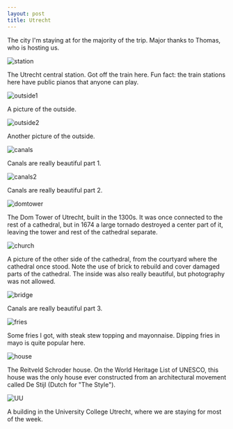```yaml
---
layout: post
title: Utrecht
---
```

The city I'm staying at for the majority of the trip. Major thanks to Thomas, who is hosting us.

![station](/blog/images/post-utrecht/00.jpg)

The Utrecht central station. Got off the train here. Fun fact: the train stations here have public pianos that anyone can play. 

![outside1](/blog/images/post-utrecht/01.jpg)

A picture of the outside.

![outside2](/blog/images/post-utrecht/02.jpg)

Another picture of the outside.

![canals](/blog/images/post-utrecht/03.jpg)

Canals are really beautiful part 1.

![canals2](/blog/images/post-utrecht/05.jpg)

Canals are really beautiful part 2.  

![domtower](/blog/images/post-utrecht/04.jpg)

The Dom Tower of Utrecht, built in the 1300s. It was once connected to the rest of a cathedral, but in 1674 a large tornado destroyed a center part of it, leaving the tower and rest of the cathedral separate.

![church](/blog/images/post-utrecht/06.jpg)

A picture of the other side of the cathedral, from the courtyard where the cathedral once stood. Note the use of brick to rebuild and cover damaged parts of the cathedral. The inside was also really beautiful, but photography was not allowed.

![bridge](/blog/images/post-utrecht/07.jpg)

Canals are really beautiful part 3.

![fries](/blog/images/post-utrecht/08.jpg)

Some fries I got, with steak stew topping and mayonnaise. Dipping fries in mayo is quite popular here.

![house](/blog/images/post-utrecht/09.jpg)

The Reitveld Schroder house. On the World Heritage List of UNESCO, this house was the only house ever constructed from an architectural movement called De Stijl (Dutch for "The Style").

![UU](/blog/images/post-utrecht/10.jpg)

A building in the University College Utrecht, where we are staying for most of the week.
